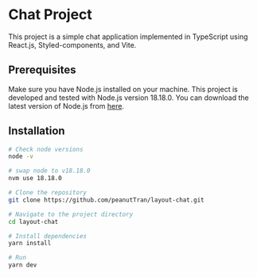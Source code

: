 # Chat Project

This project is a simple chat application implemented in TypeScript using React.js, Styled-components, and Vite.

## Prerequisites

Make sure you have Node.js installed on your machine. This project is developed and tested with Node.js version 18.18.0. You can download the latest version of Node.js from [here](https://nodejs.org/).

## Installation

```bash
# Check node versions
node -v

# swap node to v18.18.0
nvm use 18.18.0

# Clone the repository
git clone https://github.com/peanutTran/layout-chat.git

# Navigate to the project directory
cd layout-chat

# Install dependencies
yarn install

# Run
yarn dev

```

